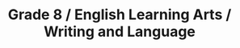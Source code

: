 ---
title: "Grade 8 / English Learning Arts / Writing and Language"
subject: "ela"
grade: "8"
area: "wl"
next_steps:
  - instructions: "Ask your student to read articles about a topic and then write an essay that explains the topic in detail (informative) or defends a position (argumentative). Argumentative essays should defend a claim against opposing views. Essays should be organized and well developed with evidence from the articles."
  - instructions: "Ask your student to read articles about a topic and then write an essay that explains the topic in detail (informative) or defends a position (argumentative). Argumentative essays should defend a claim against opposing views. All essays need evidence from the texts and formal, subject-specific language."
  - instructions: "Ask your student to read articles about a topic and then write an essay that explains the topic (informative) or defends a position (argumentative). Argumentative essays should fully defend a claim against opposing views. Essays should be organized, quote credible sources, and use language specific to the task."
---